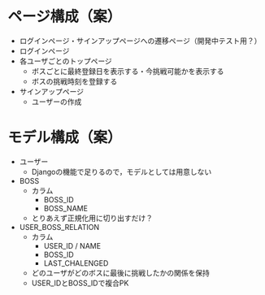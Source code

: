 # ページ構成（案）

- ログインページ・サインアップページへの遷移ページ（開発中テスト用？）
- ログインページ
- 各ユーザごとのトップページ
    - ボスごとに最終登録日を表示する・今挑戦可能かを表示する
    - ボスの挑戦時刻を登録する
- サインアップページ
    - ユーザーの作成

# モデル構成（案）
- ユーザー
    - Djangoの機能で足りるので，モデルとしては用意しない
- BOSS
    - カラム
        - BOSS_ID
        - BOSS_NAME
    - とりあえず正規化用に切り出すだけ？
- USER_BOSS_RELATION
    - カラム
        - USER_ID / NAME
        - BOSS_ID
        - LAST_CHALENGED
    - どのユーザがどのボスに最後に挑戦したかの関係を保持
    - USER_IDとBOSS_IDで複合PK

